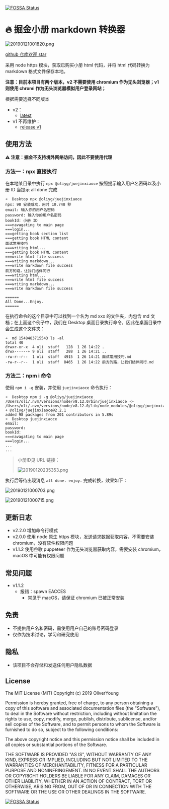 [![FOSSA Status](https://app.fossa.io/api/projects/git%2Bgithub.com%2Foliyg%2Fjuejinxiaoce.svg?type=shield)](https://app.fossa.io/projects/git%2Bgithub.com%2Foliyg%2Fjuejinxiaoce?ref=badge_shield)

# 🔥 掘金小册 markdown 转换器

![20190121001820.png](https://i.loli.net/2019/01/21/5c449f4dbc3d5.png)

[github 仓库欢迎 star](https://github.com/oliyg/juejinxiaoce)

采用 node https 模块，获取已购买小册 html 代码，并将 html 代码转换为 markdown 格式文件保存本地。

**注意：目前本项目有两个版本，v2 不需要使用 chromium 作为无头浏览器；v1 则使用 chromi 作为无头浏览器模拟用户登录网站；**

根据需要选择不同版本

- v2：
  - [latest](https://github.com/oliyg/juejinxiaoce/releases)
- v1 不再维护：
  - [release v1](https://github.com/oliyg/juejinxiaoce/releases/tag/1.1.2)

## 使用方法

**⚠️ 注意：掘金不支持境外网络访问，因此不要使用代理**

### 方法一：npx 直接执行

在本地某目录中执行 `npx @oliyg/juejinxiaoce` 按照提示输入用户名密码以及小册 ID 当提示 all done 完成

```
➜  Desktop npx @oliyg/juejinxiaoce
npx: 98 安装成功，用时 10.748 秒
email: 输入你的用户名密码
password: 输入你的用户名密码
bookId: 小册 ID
===navagating to main page
===login...
===getting book section list
===getting book HTML content
面试常用技巧
===writing html...
===getting book HTML content
===write html file success
===writing markdown...
===write markdown file success
前方的路，让我们结伴同行
===writing html...
===write html file success
===writing markdown...
===write markdown file success

======
All Done...Enjoy.
======
```

在执行命令的这个目录中可以找到一个名为 md xxx 的文件夹，内包含 md 文档；在上面这个例子中，我们在 Desktop 桌面目录执行命令，因此在桌面目录中会生成这个文件夹：

```shell
➜  md 1548483715543 ls -al
total 40
drwxr-xr-x  4 oli  staff   128  1 26 14:22 .
drwx------+ 9 oli  staff   288  1 26 14:21 ..
-rw-r--r--  1 oli  staff  4915  1 26 14:21 面试常用技巧.md
-rw-r--r--  1 oli  staff  8465  1 26 14:22 前方的路，让我们结伴同行.md
```

### 方法二：npm i 命令

使用 `npm i -g` 安装，并使用 `juejinxiaoce` 命令执行：

```
➜  Desktop npm i -g @oliyg/juejinxiaoce
/Users/oli/.nvm/versions/node/v8.12.0/bin/juejinxiaoce -> /Users/oli/.nvm/versions/node/v8.12.0/lib/node_modules/@oliyg/juejinxiaoce/bin/juejinxiaoce
+ @oliyg/juejinxiaoce@2.2.1
added 98 packages from 201 contributors in 5.89s
➜  Desktop juejinxiaoce
email:
password:
bookId:
===navagating to main page
===login...
...
...
```

> 小册ID见 URL 链接：
> 
> ![20190120235353.png](https://i.loli.net/2019/01/20/5c4499929e48e.png)

执行后等待出现消息 `all done. enjoy.` 完成转换，效果如下：

![20190121000703.png](https://i.loli.net/2019/01/21/5c449ca8d869e.png)

![20190121000715.png](https://i.loli.net/2019/01/21/5c449cb443d62.png)

## 更新日志

- v2.2.0 增加命令行模式
- v2.0.0 使用 node 原生 https 模块，发送请求数据获取内容，不需要安装 chromium，没有软件权限问题
- v1.1.2 使用谷歌 puppeteer 作为无头浏览器获取内容，需要安装 chromium，macOS 中可能有权限问题

## 常见问题

- v1.1.2
  - 报错：spawn EACCES
    - 常见于 macOS，请保证 chromium 已被正常安装

## 免责

- 不提供用户名和密码，需使用用户自己的账号密码登录
- 仅作为技术讨论，学习和研究使用

## 隐私

- 该项目不会存储和发送任何用户隐私数据

## License

The MIT License (MIT)
Copyright (c) 2019 OliverYoung


Permission is hereby granted, free of charge, to any person obtaining a copy
of this software and associated documentation files (the "Software"), to deal
in the Software without restriction, including without limitation the rights
to use, copy, modify, merge, publish, distribute, sublicense, and/or sell
copies of the Software, and to permit persons to whom the Software is
furnished to do so, subject to the following conditions:

The above copyright notice and this permission notice shall be included in all
copies or substantial portions of the Software.

THE SOFTWARE IS PROVIDED "AS IS", WITHOUT WARRANTY OF ANY KIND,
EXPRESS OR IMPLIED, INCLUDING BUT NOT LIMITED TO THE WARRANTIES OF
MERCHANTABILITY, FITNESS FOR A PARTICULAR PURPOSE AND NONINFRINGEMENT.
IN NO EVENT SHALL THE AUTHORS OR COPYRIGHT HOLDERS BE LIABLE FOR ANY CLAIM,
DAMAGES OR OTHER LIABILITY, WHETHER IN AN ACTION OF CONTRACT, TORT OR
OTHERWISE, ARISING FROM, OUT OF OR IN CONNECTION WITH THE SOFTWARE OR THE USE
OR OTHER DEALINGS IN THE SOFTWARE.

[![FOSSA Status](https://app.fossa.io/api/projects/git%2Bgithub.com%2Foliyg%2Fjuejinxiaoce.svg?type=large)](https://app.fossa.io/projects/git%2Bgithub.com%2Foliyg%2Fjuejinxiaoce?ref=badge_large)
